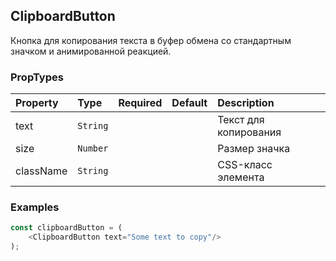 ClipboardButton
---------------
Кнопка для копирования текста в буфер обмена со стандартным значком и анимированной реакцией.

### PropTypes
| Property     | Type       | Required | Default | Description |
|:---          |:---        |:---:     |:---     |:---         |
| text         | `String`   |          |         | Текст для копирования |
| size         | `Number`   |          |         | Размер значка |
| className    | `String`   |          |         | CSS-класс элемента |

### Examples

```js
const clipboardButton = (
    <ClipboardButton text="Some text to copy"/>
);
```
